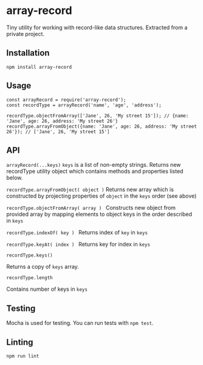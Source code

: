 # array-record

Tiny utility for working with record-like data structures. Extracted from a private project. 

## Installation

`npm install array-record`

## Usage
```
const arrayRecord = require('array-record');
const recordType = arrayRecord('name', 'age', 'address');

recordType.objectFromArray(['Jane', 26, 'My street 15']); // {name: 'Jane', age: 26, address: 'My street 26'}
recordType.arrayFromObject({name: 'Jane', age: 26, address: 'My street 26'}); // ['Jane', 26, 'My street 15']

```
## API
`arrayRecord(...keys)`
`keys` is a list of non-empty strings. Returns new recordType utility object which contains methods and properties listed below.

`recordType.arrayFromObject( object )`
Returns new array which is constructed by projecting properties of `object` in the `keys` order (see above)

`recordType.objectFromArray( array ) `
Constructs new object from provided array by mapping elements to object keys in the order described in `keys`

`recordType.indexOf( key ) `
Returns index of `key` in `keys`

`recordType.keyAt( index ) `
Returns key for index in `keys`

`recordType.keys() `

Returns a copy of `keys` array.

`recordType.length`

Contains number of keys in `keys`

## Testing
Mocha is used for testing. You can run tests with `npm test`.

## Linting
`npm run lint`